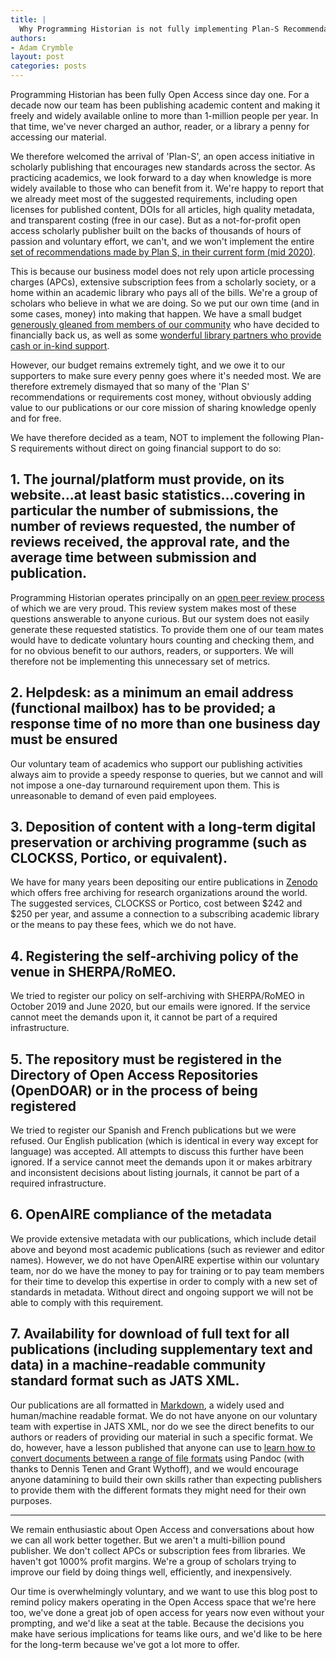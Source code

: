 ```yaml
---
title: |
  Why Programming Historian is not fully implementing Plan-S Recommendations
authors:
- Adam Crymble
layout: post
categories: posts
---
```




Programming Historian has been fully Open Access since day one. For a decade now our team has been publishing academic content and making it freely and widely available online to more than 1-million people per year. In that time, we've never charged an author, reader, or a library a penny for accessing our material.

We therefore welcomed the arrival of 'Plan-S', an open access initiative in scholarly publishing that encourages new standards across the sector. As practicing academics, we look forward to a day when knowledge is more widely available to those who can benefit from it. We're happy to report that we already meet most of the suggested requirements, including open licenses for published content, DOIs for all articles, high quality metadata, and transparent costing (free in our case).
But as a not-for-profit open access scholarly publisher built on the backs of thousands of hours of passion and voluntary effort, we can't, and we won't implement the entire [set of recommendations made by Plan S, in their current form (mid 2020)](https://www.coalition-s.org/addendum-to-the-coalition-s-guidance-on-the-implementation-of-plan-s/principles-and-implementation/).

This is because our business model does not rely upon article processing charges (APCs), extensive subscription fees from a scholarly society, or a home within an academic library who pays all of the bills. We're a group of scholars who believe in what we are doing. So we put our own time (and in some cases, money) into making that happen. We have a small budget [generously gleaned from members of our community](https://www.patreon.com/theprogramminghistorian) who have decided to financially back us, as well as some [wonderful library partners who provide cash or in-kind support](https://programminghistorian.org/en/support-us).

However, our budget remains extremely tight, and we owe it to our supporters to make sure every penny goes where it's needed most. We are therefore extremely dismayed that so many of the 'Plan S' recommendations or requirements cost money, without obviously adding value to our publications or our core mission of sharing knowledge openly and for free.

We have therefore decided as a team, NOT to implement the following Plan-S requirements without direct on going financial support to do so:

## 1. The journal/platform must provide, on its website...at least basic statistics...covering in particular the number of submissions, the number of reviews requested, the number of reviews received, the approval rate, and the average time between submission and publication.

Programming Historian operates principally on an [open peer review process](https://github.com/programminghistorian/ph-submissions) of which we are very proud. This review system makes most of these questions answerable to anyone curious. But our system does not easily generate these requested statistics. To provide them one of our team mates would have to dedicate voluntary hours counting and checking them, and for no obvious benefit to our authors, readers, or supporters. We will therefore not be implementing this unnecessary set of metrics.

## 2. Helpdesk: as a minimum an email address (functional mailbox) has to be provided; a response time of no more than one business day must be ensured

Our voluntary team of academics who support our publishing activities always aim to provide a speedy response to queries, but we cannot and will not impose a one-day turnaround requirement upon them. This is unreasonable to demand of even paid employees.

## 3. Deposition of content with a long-term digital preservation or archiving programme (such as CLOCKSS, Portico, or equivalent).

We have for many years been depositing our entire publications in [Zenodo](https://zenodo.org/record/3525082) which offers free archiving for research organizations around the world. The suggested services, CLOCKSS or Portico, cost between $242 and $250 per year, and assume a connection to a subscribing academic library or the means to pay these fees, which we do not have.

## 4. Registering the self-archiving policy of the venue in SHERPA/RoMEO.

We tried to register our policy on self-archiving with SHERPA/RoMEO in October 2019 and June 2020, but our emails were ignored. If the service cannot meet the demands upon it, it cannot be part of a required infrastructure.

## 5. The repository must be registered in the Directory of Open Access Repositories (OpenDOAR) or in the process of being registered

We tried to register our Spanish and French publications but we were refused. Our English publication (which is identical in every way except for language) was accepted. All attempts to discuss this further have been ignored. If a service cannot meet the demands upon it or makes arbitrary and inconsistent decisions about listing journals, it cannot be part of a required infrastructure.

## 6. OpenAIRE compliance of the metadata

We provide extensive metadata with our publications, which include detail above and beyond most academic publications (such as reviewer and editor names). However, we do not have OpenAIRE expertise within our voluntary team, nor do we have the money to pay for training or to pay team members for their time to develop this expertise in order to comply with a new set of standards in metadata. Without direct and ongoing support we will not be able to comply with this requirement.

## 7. Availability for download of full text for all publications (including supplementary text and data) in a machine-readable community standard format such as JATS XML.

Our publications are all formatted in [Markdown](https://en.wikipedia.org/wiki/Markdown), a widely used and human/machine readable format. We do not have anyone on our voluntary team with expertise in JATS XML, nor do we see the direct benefits to our authors or readers of providing our material in such a specific format. We do, however, have a lesson published that anyone can use to [learn how to convert documents between a range of file formats](https://programminghistorian.org/en/lessons/sustainable-authorship-in-plain-text-using-pandoc-and-markdown) using Pandoc (with thanks to Dennis Tenen and Grant Wythoff), and we would encourage anyone datamining to build their own skills rather than expecting publishers to provide them with the different formats they might need for their own purposes.

---

We remain enthusiastic about Open Access and conversations about how we can all work better together. But we aren't a multi-billion pound publisher. We don't collect APCs or subscription fees from libraries. We haven't got 1000% profit margins. We're a group of scholars trying to improve our field by doing things well, efficiently, and inexpensively.

Our time is overwhelmingly voluntary, and we want to use this blog post to remind policy makers operating in the Open Access space that we're here too, we've done a great job of open access for years now even without your prompting, and we'd like a seat at the table. Because the decisions you make have serious implications for teams like ours, and we'd like to be here for the long-term because we've got a lot more to offer.

